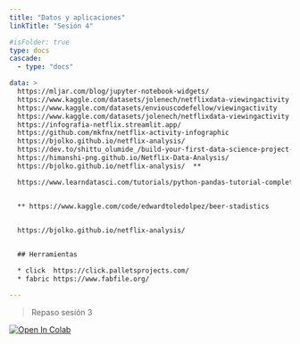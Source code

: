 ```yaml
---
title: "Datos y aplicaciones"
linkTitle: "Sesión 4"

#isFolder: true
type: docs
cascade:
  - type: "docs"

data: >
  https://mljar.com/blog/jupyter-notebook-widgets/
  https://www.kaggle.com/datasets/jolenech/netflixdata-viewingactivity
  https://www.kaggle.com/datasets/enviouscodefellow/viewingactivity
  https://www.kaggle.com/datasets/jolenech/netflixdata-viewingactivity
  https://infografia-netflix.streamlit.app/
  https://github.com/mkfnx/netflix-activity-infographic
  https://bjolko.github.io/netflix-analysis/
  https://dev.to/shittu_olumide_/build-your-first-data-science-project-from-your-netflix-data-4gi0
  https://himanshi-png.github.io/Netflix-Data-Analysis/
  https://bjolko.github.io/netflix-analysis/  **

  https://www.learndatasci.com/tutorials/python-pandas-tutorial-complete-introduction-for-beginners/


  ** https://www.kaggle.com/code/edwardtoledolpez/beer-stadistics


  https://bjolko.github.io/netflix-analysis/
  

  ## Herramientas

  * click  https://click.palletsprojects.com/
  * fabric https://www.fabfile.org/

---
```


> Repaso sesión 3  <a target="_blank" href="https://colab.research.google.com/github/lmorillas/curso-python-iot/blob/main/notebooks/repaso_dia_3.ipynb">
  <img src="https://colab.research.google.com/assets/colab-badge.svg" alt="Open In Colab"/>
</a>